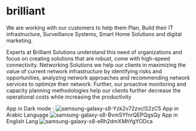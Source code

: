 # brilliant

We are working with our customers to help them Plan, Build their IT infrastructure, Surveillance Systems, Smart Home Solutions and digital marketing.

Experts at Brilliant Solutions understand this need of organizations and focus on creating solutions that are robust, come with high-speed connectivity. Networking Solutions we help our clients in maximizing the value of current network infrastructure by identifying risks and opportunities, analyzing network approaches and recommending network services to optimize their network. Further, our proactive monitoring and capacity planning methodologies help our clients further decrease the operational costs while increasing the productivity

App in Dark mode :
![samsung-galaxy-s8-Yzk2v72zvclS2zC5](https://user-images.githubusercontent.com/36728502/191489254-905b5b62-48a2-41eb-9dae-a4e5303121ec.jpg)
App in Arabic Language
![samsung-galaxy-s8-BvmSYfnrQEPQgsQy](https://user-images.githubusercontent.com/36728502/191489260-bf8049dd-c86d-4648-b27f-a95da1e3fb55.jpg)
App in English Lang
![samsung-galaxy-s8-eRh2dmXMhYgYODca](https://user-images.githubusercontent.com/36728502/191489268-a17f325e-8769-462d-9cd4-601838458061.jpg)

